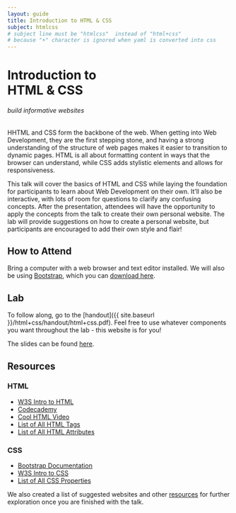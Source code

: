 ```yaml
---
layout: guide
title: Introduction to HTML & CSS
subject: htmlcss
# subject line must be "htmlcss"  instead of "html+css"
# because "+" character is ignored when yaml is converted into css
---
```


# Introduction to <br>HTML & CSS

###### build informative websites

HHTML and CSS form the backbone of the web. When getting into Web Development, they are the first stepping stone, and having a strong understanding of the structure of web pages makes it easier to transition to dynamic pages. HTML is all about formatting content in ways that the browser can understand, while CSS adds stylistic elements and allows for responsiveness. 

This talk will cover the basics of HTML and CSS while laying the foundation for participants to learn about Web Development on their own. It’ll also be interactive, with lots of room for questions to clarify any confusing concepts. After the presentation, attendees will have the opportunity to apply the concepts from the talk to create their own personal website. The lab will provide suggestions on how to create a personal website, but participants are encouraged to add their own style and flair! 

## How to Attend

Bring a computer with a web browser and text editor installed. We will also be using [Bootstrap](https://getbootstrap.com/docs/4.5/getting-started/introduction/), which you can [download here](https://getbootstrap.com/docs/4.5/getting-started/download/).


## Lab

To follow along, go to the
[handout]({{ site.baseurl }}/html+css/handout/html+css.pdf). Feel free to use whatever components you want throughout the lab - this website is for you!

The slides can be found [here](https://docs.google.com/presentation/d/1MKxdJmHn_ysdiYFZre5vhCtu1YAtEjgQIpkuawIKT9o/edit?usp=sharing).

## Resources

### HTML
- [W3S Intro to HTML](https://www.w3schools.com/html/html_intro.asp)
- [Codecademy](https://www.codecademy.com/learn/learn-html)
- [Cool HTML Video](https://www.youtube.com/watch?v=pQN-pnXPaVg)
- [List of All HTML Tags](https://www.w3schools.com/TAGS/default.ASP)
- [List of All HTML Attributes](https://www.w3schools.com/TAGS/ref_attributes.asp)

### CSS
- [Bootstrap Documentation](https://getbootstrap.com/docs/4.5/getting-started/introduction/)
- [W3S Intro to CSS](https://www.w3schools.com/css/)
- [List of All CSS Properties](https://www.w3schools.com/cssref/)

We also created a list of suggested websites and other [resources](resources/) for
further exploration once you are finished with the talk.